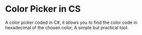 # Color Picker in CS
 A color picker coded in C#, it allows you to find the color code in hexadecimal of the chosen color, A simple but practical tool.
